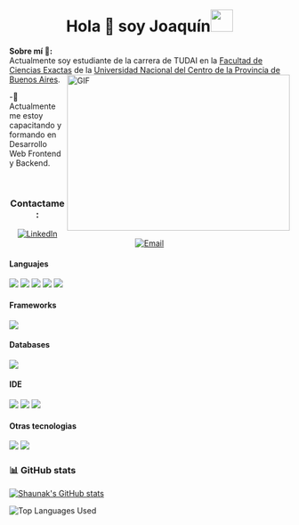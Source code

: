 <h1 align="center">Hola 👋 soy Joaquín<img height="40" src="https://emoji.gg/assets/emoji/7333-parrotdance.gif"></h1>
 <p><strong>Sobre mí 🧑:</strong><br>
Actualmente soy estudiante de la carrera de TUDAI en la
    <a href="https://exa.unicen.edu.ar/" target="_blank">Facultad de Ciencias Exactas</a>
    de la 
   <a href="https://www.unicen.edu.ar" target="_blank">Universidad Nacional del Centro de la Provincia de Buenos Aires</a>.

<img align="right" alt="GIF" src="https://owaisnoor.info/blog/wp-content/uploads/2019/03/maxresdefault.jpg" width="400" height="280" />

 -🔭 Actualmente me estoy capacitando y formando en Desarrollo Web Frontend y Backend.

<br/>

<h3 align="center">Contactame:</h3>
<div align="center">
<a href="https://www.linkedin.com/in//"><img src="https://img.shields.io/static/v1?style=for-the-badge&message=LinkedIn&color=0A66C2&logo=LinkedIn&logoColor=FFFFFF&label=" alt="LinkedIn" /></a>
<a href="mailto:joaco.r.hevia@gmail.com?subject=Hi%20William%20,%20nice%20to%20meet%20you!"><img alt="Email" src="https://img.shields.io/static/v1?style=for-the-badge&message=Gmail&color=EA4335&logo=Gmail&logoColor=FFFFFF&label=" /></a>
<!--[![image](https://img.shields.io/badge/Instagram-E4405F?style=for-the-badge&logo=instagram&logoColor=white)](https:)
[![image](https://img.shields.io/badge/Twitter-1DA1F2?style=for-the-badge&logo=twitter&logoColor=white)](https:)-->
  
</div>


<h4> Languajes </h4>
<span> 
  <img src="https://img.shields.io/badge/HTML5-E34F26?style=for-the-badge&logo=html5&logoColor=white">
  <img src="https://img.shields.io/badge/CSS3-1572B6?style=for-the-badge&logo=css3&logoColor=white">
  <img src="https://img.shields.io/badge/JavaScript-F7DF1E?style=for-the-badge&logo=javascript&logoColor=black">
  <img src="https://img.shields.io/badge/Java-ED8B00?style=for-the-badge&logo=java&logoColor=white">
 
  <img src="https://img.shields.io/badge/PHP-777BB4?style=for-the-badge&logo=php&logoColor=white">
</span>

<h4> Frameworks </h4>
<span>
  <img src="https://img.shields.io/badge/Bootstrap-563D7C?style=for-the-badge&logo=bootstrap&logoColor=white">
</span>

<h4> Databases </h4>
<span>
  <img src="https://img.shields.io/badge/MySQL-00000F?style=for-the-badge&logo=mysql&logoColor=white">
</span>

<h4> IDE </h4>
<span>
<img src="https://img.shields.io/badge/IntelliJIDEA-000000.svg?style=for-the-badge&logo=intellij-idea&logoColor=white">
<img src="https://img.shields.io/badge/Visual_Studio_Code-0078D4?style=for-the-badge&logo=visual%20studio%20code&logoColor=white">
<img src="https://img.shields.io/badge/Eclipse-FE7A16.svg?style=for-the-badge&logo=Eclipse&logoColor=white">
<!--<img src="https://img.shields.io/badge/Android_Studio-3DDC84?style=for-the-badge&logo=android-studio&logoColor=white">-->


<h4> Otras tecnologias </h4>
<span>
  <img src="https://img.shields.io/badge/Git-F05032?style=for-the-badge&logo=git&logoColor=white">
  <img src="https://img.shields.io/badge/Xampp-F37623?style=for-the-badge&logo=xampp&logoColor=white">

</span>

### :bar_chart: GitHub stats

[i got this from a github repo: anuraghazra/github-readme-stats it was nice actually big shoutout to him]: #

[![Shaunak's GitHub stats](https://github-readme-stats.vercel.app/api?username=joacohevia&count_private=true&show_icons=true&theme=dark)](https://github.com/joacohevia/github-readme-stats)

![Top Languages Used](https://github-readme-stats.vercel.app/api/top-langs/?username=joacohevia&show_icons=true&theme=dark)

 
</div>
